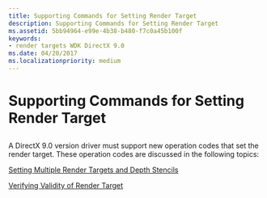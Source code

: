 ```yaml
---
title: Supporting Commands for Setting Render Target
description: Supporting Commands for Setting Render Target
ms.assetid: 5bb94964-e99e-4b38-b480-f7c0a45b100f
keywords:
- render targets WDK DirectX 9.0
ms.date: 04/20/2017
ms.localizationpriority: medium
---
```


# Supporting Commands for Setting Render Target


## <span id="ddk_supporting_commands_for_setting_render_target_gg"></span><span id="DDK_SUPPORTING_COMMANDS_FOR_SETTING_RENDER_TARGET_GG"></span>


A DirectX 9.0 version driver must support new operation codes that set the render target. These operation codes are discussed in the following topics:

[Setting Multiple Render Targets and Depth Stencils](setting-multiple-render-targets-and-depth-stencils.md)

[Verifying Validity of Render Target](verifying-validity-of-render-target.md)

 

 





